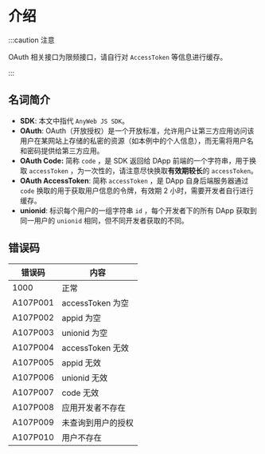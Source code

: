 # 介绍

:::caution 注意

OAuth 相关接口为限频接口，请自行对 `AccessToken` 等信息进行缓存。

:::

## 名词简介

* **SDK**: 本文中指代 `AnyWeb JS SDK`。
* **OAuth**: OAuth（开放授权）是一个开放标准，允许用户让第三方应用访问该用户在某网站上存储的私密的资源（如本例中的个人信息），而无需将用户名和密码提供给第三方应用。
* **OAuth Code:** 简称 `code` ，是 SDK 返回给 DApp 前端的一个字符串，用于换取 `accessToken` ，为一次性的，请注意尽快换取**有效期较长**的 `accessToken`。
* **OAuth AccessToken**: 简称 `accessToken` ，是 DApp 自身后端服务器通过 `code` 换取的用于获取用户信息的令牌，有效期 2 小时，需要开发者自行进行缓存。
* **unionid**: 标识每个用户的一组字符串 `id` ，每个开发者下的所有 DApp 获取到同一用户的 `unionid` 相同，但不同开发者获取的不同。

## 错误码

| 错误码 | 内容 |
| ---- | ---- |
| 1000 | 正常| 
|A107P001 | accessToken 为空
|A107P002 | appid 为空
| A107P003 | unionid 为空
| A107P004 | accessToken 无效
| A107P005 | appid 无效
|A107P006 | unionid 无效
|A107P007| code 无效
|A107P008|应用开发者不存在
|A107P009|未查询到用户的授权
|A107P010|用户不存在

